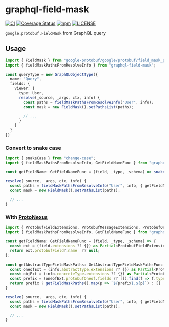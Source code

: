 # graphql-field-mask
[![CI](https://github.com/izumin5210/graphql-field-mask/actions/workflows/ci.yml/badge.svg)](https://github.com/izumin5210/graphql-field-mask/actions/workflows/ci.yml)
[![Coverage Status](https://coveralls.io/repos/github/izumin5210/graphql-field-mask/badge.svg?branch=main)](https://coveralls.io/github/izumin5210/graphql-field-mask?branch=main)
[![npm](https://img.shields.io/npm/v/graphql-field-mask)](https://www.npmjs.com/package/graphql-field-mask)
[![LICENSE](https://img.shields.io/github/license/izumin5210/graphql-field-mask)](./LICENSE)

`google.protobuf.FieldMask` from GraphQL query

## Usage

```ts
import { FieldMask } from "google-protobuf/google/protobuf/field_mask_pb";
import { fieldMaskPathsFromResolveInfo } from "graphql-field-mask";

const queryType = new GraphQLObjectType({
  name: "Query",
  fields: {
    viewer: {
      type: User,
      resolve(_source, _args, ctx, info) {
        const paths = fieldMaskPathsFromResolveInfo("User", info);
        const mask = new FieldMask().setPathsList(paths);

        // ...
      }
    }
  }
})
```

### Convert to snake case

```ts
import { snakeCase } from "change-case";
import { fieldMaskPathsFromResolveInfo, GetFieldNameFunc } from "graphql-field-mask";

const getFieldName: GetFieldNameFunc = (field, _type, _schema) => snakeCase(field.name);

resolve(_source, _args, ctx, info) {
  const paths = fieldMaskPathsFromResolveInfo("User", info, { getFieldName });
  const mask = new FieldMask().setPathsList(paths);

  // ...
}
```

### With [ProtoNexus](https://github.com/proto-graphql/proto-nexus)

```ts
import { ProtobufFieldExtensions, ProtobufMessageExtensions, ProtobufOneofExtensions } from "proto-nexus";
import { fieldMaskPathsFromResolveInfo, GetFieldNameFunc } from "graphql-field-mask";

const getFieldName: GetFieldNameFunc = (field, _type, _schema) => {
  const ext = (field.extensions ?? {}) as Partial<ProtobufFieldExtensions>;
  return ext.protobufField?.name  ?? null;
};

const getAbstractTypeFieldMaskPaths: GetAbstractTypeFieldMaskPathsFunc = (info, getFieldMaskPaths) => {
  const oneofExt = (info.abstractType.extensions ?? {}) as Partial<ProtobufOneofExtensions>;
  const objExt = (info.concreteType.extensions ?? {}) as Partial<ProtobufMessageExtensions>;
  const prefix = (oneofExt.protobufOneof.fields ?? []).find(f => f.type === objExt.protobufMessage?.fullName)?.name;
  return prefix ? getFieldMaskPaths().map(p => `${prefix}.${p}`) : []
}

resolve(_source, _args, ctx, info) {
  const paths = fieldMaskPathsFromResolveInfo("User", info, { getFieldName, getAbstractTypeFieldMaskPaths });
  const mask = new FieldMask().setPathsList(paths);

  // ...
}
```
